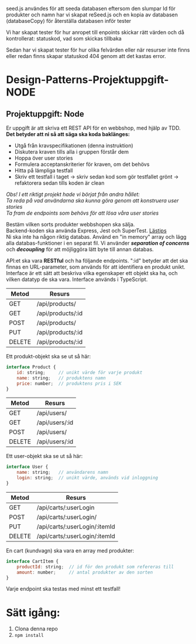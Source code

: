 seed.js användes för att seeda databasen eftersom den slumpar Id för produkter och namn har vi skapat reSeed.js och en kopia av databasen (databaseCopy) för återställa databasen inför tester

Vi har skapat tester för hur anropet till enpoints skickar rätt värden och då kontrollerat:
statuskod, vad som skickas tillbaka

Sedan har vi skapat tester för hur olika felvärden eller när resurser inte finns eller redan finns skapar statuskod 404 genom att det kastas error.


# Design-Patterns-Projektuppgift-NODE

## Projektuppgift: Node
Er uppgift är att skriva ett REST API för en webbshop, med hjälp av TDD. **Det betyder att ni så att säga ska koda baklänges:**

* Utgå från kravspecifikationen (denna instruktion)
* Diskutera kraven tills alla i gruppen förstår dem
* Hoppa över user stories
* Formulera acceptanskriterier för kraven, om det behövs
* Hitta på lämpliga testfall
* Skriv ett testfall i taget → skriv sedan kod som gör testfallet grönt → refaktorera sedan tills koden är clean

*Obs! I ett riktigt projekt hade vi börjat från andra hållet:\
Ta reda på vad användarna ska kunna göra genom att konstruera user stories\
Ta fram de endpoints som behövs för att lösa våra user stories*


Bestäm vilken sorts produkter webbshopen ska sälja.\
Backend-koden ska använda Express, Jest och SuperTest. [Lästips](https://dev.to/franciscomendes10866/testing-express-api-with-jest-and-supertest-3gf) \
Ni ska inte ha någon riktig databas. Använd en "in memory" array och lägg alla databas-funktioner i en separat fil. Vi använder ***separation of concerns*** och ***decoupling*** för att möjliggöra lätt byte till annan databas.

API:et ska vara **RESTful** och ha följande endpoints. ":id" betyder att det ska finnas en URL-parameter, som används för att identifiera en produkt unikt. Interface är ett sätt att beskriva vilka egenskaper ett objekt ska ha, och vilken datatyp de ska vara. Interface används i TypeScript.

| Metod | Resurs |
| ------ | ------ |
| GET | /api/products/ |
| GET | /api/products/:id |
| POST | /api/products/ |
| PUT | /api/products/:id |
| DELETE | /api/products/:id |


Ett produkt-objekt ska se ut så här:
```javascript
interface Product {
    id: string; 	// unikt värde för varje produkt
    name: string;   // produktens namn
    price: number;  // produktens pris i SEK
}
```

| Metod | Resurs |
| ------ | ------ |
| GET | /api/users/ |
| GET | /api/users/:id |
| POST | /api/users/ |
| DELETE | /api/users/:id |


Ett user-objekt ska se ut så här:
```javascript
interface User {
    name: string;   // användarens namn
    login: string;  // unikt värde, används vid inloggning
}
```

| Metod | Resurs |
| ------ | ------ |
| GET | /api/carts/:userLogin |
| POST | /api/carts/:userLogin/ |
| PUT | /api/carts/:userLogin/:itemId |
| DELETE | /api/carts/:userLogin/:itemId |


En cart (kundvagn) ska vara en array med produkter:
```javascript
interface CartItem {
    productId: string;  // id för den produkt som refereras till
    amount: number; 	// antal produkter av den sorten
}
```
Varje endpoint ska testas med minst ett testfall!



# Sätt igång:

1. Clona denna repo
2. `npm install`
